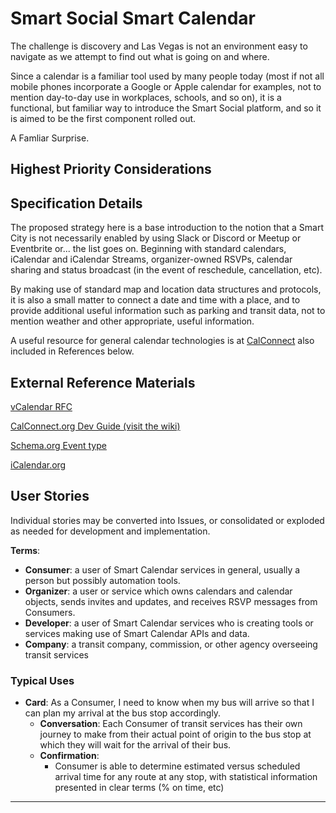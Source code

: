 <!--
 Copyright (C) 2022 Code for Vegas Foundation
 
 This file is part of ov-smart-social.
 
 ov-smart-social is free software: you can redistribute it and/or modify
 it under the terms of the GNU General Public License as published by
 the Free Software Foundation, either version 3 of the License, or
 (at your option) any later version.
 
 ov-smart-social is distributed in the hope that it will be useful,
 but WITHOUT ANY WARRANTY; without even the implied warranty of
 MERCHANTABILITY or FITNESS FOR A PARTICULAR PURPOSE.  See the
 GNU General Public License for more details.
 
 You should have received a copy of the GNU General Public License
 along with ov-smart-social.  If not, see <http://www.gnu.org/licenses/>.
-->

# Smart Social Smart Calendar

The challenge is discovery and Las Vegas is not an environment easy to navigate as we attempt to find out what is going on and where.

Since a calendar is a familiar tool used by many people today (most if not all mobile phones incorporate a Google or Apple calendar for examples, not to mention day-to-day use in workplaces, schools, and so on), it is a functional, but familiar way to introduce the Smart Social platform, and so it is aimed to be the first component rolled out.

A Famliar Surprise.

## Highest Priority Considerations

## Specification Details

The proposed strategy here is a base introduction to the notion that a Smart City is not necessarily enabled by using Slack or Discord or Meetup or Eventbrite or... the list goes on. Beginning with standard calendars, iCalendar and iCalendar Streams, organizer-owned RSVPs, calendar sharing and status broadcast (in the event of reschedule, cancellation, etc).

By making use of standard map and location data structures and protocols, it is also a small matter to connect a date and time with a place, and to provide additional useful information such as parking and transit data, not to mention weather and other appropriate, useful information.

A useful resource for general calendar technologies is at [CalConnect](https://devguide.calconnect.org/) also included in References below.

## External Reference Materials

[vCalendar RFC](https://datatracker.ietf.org/doc/html/rfc5545)

[CalConnect.org Dev Guide (visit the wiki)](https://devguide.calconnect.org/)

[Schema.org Event type](https://schema.org/Event)

[iCalendar.org](https://icalendar.org/)

## User Stories

Individual stories may be converted into Issues, or consolidated or exploded as needed for development and implementation.

**Terms**:

- **Consumer**: a user of Smart Calendar services in general, usually a person but possibly automation tools.
- **Organizer**: a user or service which owns calendars and calendar objects, sends invites and updates, and receives RSVP messages from Consumers.
- **Developer**: a user of Smart Calendar services who is creating tools or services making use of Smart Calendar APIs and data.
- **Company**: a transit company, commission, or other agency overseeing transit services

### Typical Uses

- **Card**: As a Consumer, I need to know when my bus will arrive so that I can plan my arrival at the bus stop accordingly.
  - **Conversation**: Each Consumer of transit services has their own journey to make from their actual point of origin to the bus stop at which they will wait for the arrival of their bus.
  - **Confirmation**:
    - Consumer is able to determine estimated versus scheduled arrival time for any route at any stop, with statistical information presented in clear terms (% on time, etc)

---
